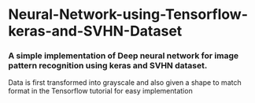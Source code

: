 # Neural-Network-using-Tensorflow-keras-and-SVHN-Dataset
### A simple implementation of Deep neural network for image pattern recognition using keras and SVHN dataset. 
Data is first transformed into grayscale and also given a shape to match format in the Tensorflow tutorial for easy implementation
